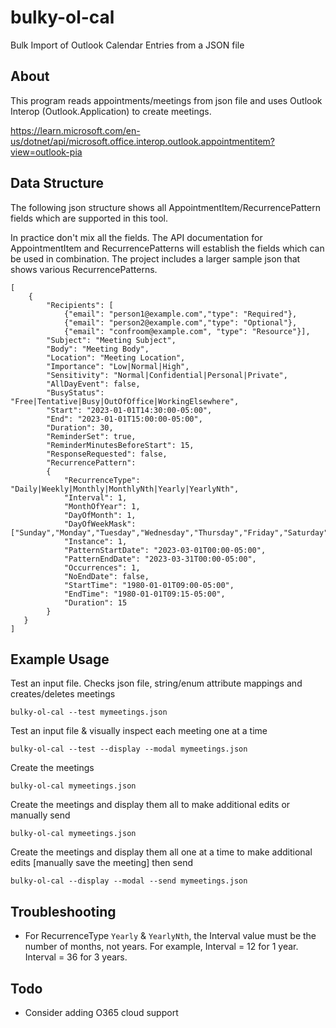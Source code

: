 # bulky-ol-cal
Bulk Import of Outlook Calendar Entries from a JSON file

## About

This program reads appointments/meetings from json file and uses Outlook Interop (Outlook.Application) to create meetings.

https://learn.microsoft.com/en-us/dotnet/api/microsoft.office.interop.outlook.appointmentitem?view=outlook-pia


## Data Structure

The following json structure shows all AppointmentItem/RecurrencePattern fields which are supported in this tool.

In practice don't mix all the fields. The API documentation for AppointmentItem and RecurrencePatterns will establish the fields which can be used in combination.  The project includes a larger sample json that shows various RecurrencePatterns.

```
[
    {
        "Recipients": [
            {"email": "person1@example.com","type": "Required"},
            {"email": "person2@example.com","type": "Optional"},
            {"email": "confroom@example.com", "type": "Resource"}],
        "Subject": "Meeting Subject",
        "Body": "Meeting Body",
        "Location": "Meeting Location",
        "Importance": "Low|Normal|High",
        "Sensitivity": "Normal|Confidential|Personal|Private",
        "AllDayEvent": false,
        "BusyStatus": "Free|Tentative|Busy|OutOfOffice|WorkingElsewhere",
        "Start": "2023-01-01T14:30:00-05:00",
        "End": "2023-01-01T15:00:00-05:00",
        "Duration": 30,
        "ReminderSet": true,
        "ReminderMinutesBeforeStart": 15,
        "ResponseRequested": false,
        "RecurrencePattern":
        {
            "RecurrenceType": "Daily|Weekly|Monthly|MonthlyNth|Yearly|YearlyNth",
            "Interval": 1,
            "MonthOfYear": 1,
            "DayOfMonth": 1,
            "DayOfWeekMask": ["Sunday","Monday","Tuesday","Wednesday","Thursday","Friday","Saturday","WeekDays"],
            "Instance": 1,
            "PatternStartDate": "2023-03-01T00:00-05:00",
            "PatternEndDate": "2023-03-31T00:00-05:00",
            "Occurrences": 1,
            "NoEndDate": false,
            "StartTime": "1980-01-01T09:00-05:00",
            "EndTime": "1980-01-01T09:15-05:00",
            "Duration": 15
        }
   }
]
```

## Example Usage

Test an input file.  Checks json file, string/enum attribute mappings and creates/deletes meetings

```
bulky-ol-cal --test mymeetings.json
```

Test an input file & visually inspect each meeting one at a time

```
bulky-ol-cal --test --display --modal mymeetings.json
```

Create the meetings

```
bulky-ol-cal mymeetings.json
```

Create the meetings and display them all to make additional edits or manually send

```
bulky-ol-cal mymeetings.json
```

Create the meetings and display them all one at a time to make additional edits [manually save the meeting] then send

```
bulky-ol-cal --display --modal --send mymeetings.json
```

## Troubleshooting

* For RecurrenceType `Yearly` & `YearlyNth`, the Interval value must be the number of months, not years.  For example, Interval = 12 for 1 year.  Interval = 36 for 3 years.

## Todo

* Consider adding O365 cloud support
